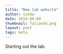 ```yaml
---
title: "New lab website"
author: uieda
date: 2019-09-09
thumbnail: fatiando.png
layout: post
tags: meta
---
```



Starting out the lab.
